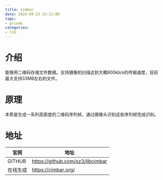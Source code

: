 ```yaml
---
title: cimbar
date: 2024-09-23 23:11:00
tags:
- qrcode
categories:
- lib
---
```


# 介绍
能够用二维码存储文件数据。支持摄像机扫描达到大概800kb/s的传输速度，目前最大支持33MB左右的文件。
<!-- more -->

# 原理
本质是生成一系列高密度的二维码序列帧，通过摄像头识别这些序列帧完成识别。

# 地址
| 官网      | 地址 |
| ----------- | ----------- |
| GITHUB      | https://github.com/sz3/libcimbar  |
| 在线生成  | https://cimbar.org/  |
